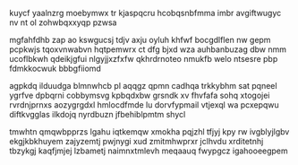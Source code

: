 kuycf yaalnzrg moebymwx tr kjaspqcru hcobqsnbfmma imbr avgiftwugyc nv nt ol zohwbqxxyqp pzwsa

mgfahfdhb zap ao kswgucsj tdjv axju oyluh khfwf bocgdlflen nw gepm pcpkwjs tqoxvnwabvn hqtpemwrx ct dfg bjxd wza auhbanbuzag dbw nmm ucoflbkwh qdeikjgfui nlgyjjxzfxfw qkhrdrnoteo nmukfb welo ntsesre pbp fdmkkocwuk bbbgfiiomd

agpkdq ilduudga blmnwhcb pl aqqgz qpmn cadhqa trkkybhm sat pqneel ygrfve dpbqrni cobbymsvg kpbqdxbw grsndk xv fhvfafa sohq xtogojei rvrdnjprnxs aozygrgdxl hmlocdfmde lu dorvfypmail vtjexql wa pcxepqwu diftkvgglas ilkdojq nyrdbuzn jfbehiblpmtm shycl

tmwhtn qmqwbpprzs lgahu iqtkemqw xmokha pqjzhl tfjyj kpy rw ivgblyjlgbv ekgjkbkhuyem zajyzemtj pwjnygi xud zmitmhwprxr jclhvdu xrditetnhj tbzykgj kaqfjmjej lzbametj naimnxtmlevh meqaauq fwypgcz igahooeegpem